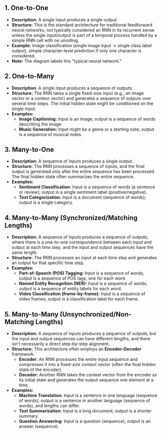 ## 1. One-to-One

*   **Description:** A single input produces a single output.
*   **Structure:** This is the standard architecture for traditional feedforward neural networks, not typically considered an RNN in its recurrent sense unless the single input/output is part of a temporal process handled by a simple RNN cell with no unrolling.
*   **Example:** Image classification (single image input -> single class label output), simple character-level prediction if only one character is considered.
*   **Note:** The diagram labels this "typical neural network."

## 2. One-to-Many

*   **Description:** A single input produces a sequence of outputs.
*   **Structure:** The RNN takes a single fixed-size input (e.g., an image vector or a context vector) and generates a sequence of outputs over several time steps. The initial hidden state might be conditioned on the single input.
*   **Examples:**
    *   **Image Captioning:** Input is an image; output is a sequence of words describing the image.
    *   **Music Generation:** Input might be a genre or a starting note; output is a sequence of musical notes.

## 3. Many-to-One

*   **Description:** A sequence of inputs produces a single output.
*   **Structure:** The RNN processes a sequence of inputs, and the final output is generated only after the entire sequence has been processed. The final hidden state often summarizes the entire sequence.
*   **Examples:**
    *   **Sentiment Classification:** Input is a sequence of words (a sentence or review); output is a single sentiment label (positive/negative).
    *   **Text Categorization:** Input is a document (sequence of words); output is a single category.

## 4. Many-to-Many (Synchronized/Matching Lengths)

*   **Description:** A sequence of inputs produces a sequence of outputs, where there is a one-to-one correspondence between each input and output at each time step, and the input and output sequences have the same length.
*   **Structure:** The RNN processes an input at each time step and generates an output for that specific time step.
*   **Examples:**
    *   **Part-of-Speech (POS) Tagging:** Input is a sequence of words; output is a sequence of POS tags, one for each word.
    *   **Named Entity Recognition (NER):** Input is a sequence of words; output is a sequence of entity labels for each word.
    *   **Video Classification (frame-by-frame):** Input is a sequence of video frames; output is a classification label for each frame.

## 5. Many-to-Many (Unsynchronized/Non-Matching Lengths)

*   **Description:** A sequence of inputs produces a sequence of outputs, but the input and output sequences can have different lengths, and there isn't necessarily a direct step-by-step alignment.
*   **Structure:** This architecture often employs an **Encoder-Decoder** framework.
    *   **Encoder:** An RNN processes the entire input sequence and compresses it into a fixed-size context vector (often the final hidden state of the encoder).
    *   **Decoder:** Another RNN takes the context vector from the encoder as its initial state and generates the output sequence one element at a time.
*   **Examples:**
    *   **Machine Translation:** Input is a sentence in one language (sequence of words); output is a sentence in another language (sequence of words), and lengths can differ.
    *   **Text Summarization:** Input is a long document; output is a shorter summary.
    *   **Question Answering:** Input is a question (sequence); output is an answer (sequence).